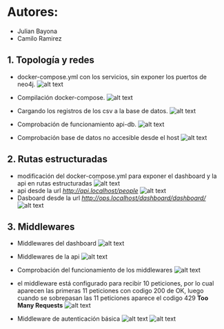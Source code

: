 # Autores:
 - Julian Bayona
 - Camilo Ramirez

## 1. Topología y redes
 - docker-compose.yml con los servicios, sin exponer los puertos de neo4j.
 ![alt text](img/image.png)

 - Compilación docker-compose.
 ![alt text](img/image-1.png)

 - Cargando los registros de los csv a la base de datos.
 ![alt text](img/image-2.png) 

 - Comprobación de funcionamiento api-db.
 ![alt text](img/image-3.png) 

 - Comprobación base de datos no accesible desde el host 
 ![alt text](img/image-4.png) 


## 2. Rutas estructuradas
 - modificación del docker-compose.yml para exponer el dashboard y la api en rutas estructuradas
 ![alt text](img/image-5.png)
 - api desde la url *http://api.localhost/people*
 ![alt text](img/image-6.png)
 - Dasboard desde la url *http://ops.localhost/dashboard/dashboard/* 
 ![alt text](img/image-7.png)

## 3. Middlewares
 - Middlewares del dashboard
 ![alt text](img/image-8.png)

 - Middlewares de la api
 ![alt text](img/image-9.png)

 - Comprobación del funcionamiento de los middlewares
 ![alt text](img/image-10.png)

 - el middleware está configurado para recibir 10 peticiones, por lo cual aparecen las primeras 11 peticiones con codigo 200 de OK, luego cuando se sobrepasan las 11 peticiones aparece el codigo 429 **Too Many Requests** 
 ![alt text](img/image-11.png)

 - Middleware de autenticación básica
 ![alt text](img/image-12.png)
  ![alt text](img/image-13.png)